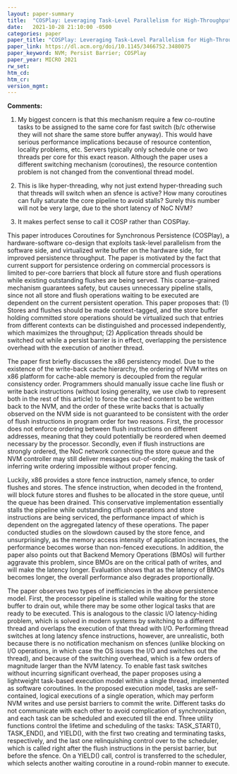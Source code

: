 ```yaml
---
layout: paper-summary
title:  "COSPlay: Leveraging Task-Level Parallelism for High-Throughput Synchronous Persistence"
date:   2021-10-28 21:10:00 -0500
categories: paper
paper_title: "COSPlay: Leveraging Task-Level Parallelism for High-Throughput Synchronous Persistence"
paper_link: https://dl.acm.org/doi/10.1145/3466752.3480075
paper_keyword: NVM; Persist Barrier; COSPlay
paper_year: MICRO 2021
rw_set:
htm_cd:
htm_cr:
version_mgmt:
---
```


**Comments:**

1. My biggest concern is that this mechanism require a few co-routine tasks to be assigned to the same core for fast
   switch (b/c otherwise they will not share the same store buffer anyway). This would have serious performance
   implications because of resource contention, locality problems, etc. Servers typically only schedule one or two
   threads per core for this exact reason. Although the paper uses a different switching mechanism (coroutines),
   the resource contention problem is not changed from the conventional thread model.

2. This is like hyper-threading, why not just extend hyper-threading such that threads will switch when an sfence is 
   active? How many coroutines can fully saturate the core pipeline to avoid stalls? Surely this number will not be
   very large, due to the short latency of NoC NVM?

3. It makes perfect sense to call it COSP rather than COSPlay.

This paper introduces Coroutines for Synchronous Persistence (COSPlay), a hardware-software co-design that exploits 
task-level parallelism from the software side, and virtualized write buffer on the hardware side, for improved 
persistence throughput. The paper is motivated by the fact that current support for persistence ordering on commercial 
processors is limited to per-core barriers that block all future store and flush operations while existing 
outstanding flushes are being served. This coarse-grained mechanism guarantees safety, but causes unnecessary 
pipeline stalls, since not all store and flush operations waiting to be executed are dependent on the current
persistent operation.
This paper proposes that: (1) Stores and flushes should be made context-tagged, and the store buffer holding committed
store operations should be virtualized such that entries from different contexts can be distinguished and processed
independently, which maximizes the throughput; (2) Application threads should be switched out while a persist
barrier is in effect, overlapping the persistence overhead with the execution of another thread.

The paper first briefly discusses the x86 persistency model. Due to the existence of the write-back cache hierarchy, 
the ordering of NVM writes on x86 platform for cache-able memory is decoupled from the regular consistency order. 
Programmers should manually issue cache line flush or write back instructions (without losing generality, we use
clwb to represent both in the rest of this article) to force the cached content to be written back to the NVM,
and the order of these write backs that is actually observed on the NVM side is not guaranteed to be consistent
with the order of flush instructions in program order for two reasons. 
First, the processor does not enforce ordering between 
flush instructions on different addresses, meaning that they could potentially be reordered when deemed necessary
by the processor. Secondly, even if flush instructions are strongly ordered, the NoC network connecting the 
store queue and the NVM controller may still deliver messages out-of-order, making the task of inferring write 
ordering impossible without proper fencing.

Luckily, x86 provides a store fence instruction, namely sfence, to order flushes and stores. The sfence instruction, 
when decoded in the frontend, will block future stores and flushes to be allocated in the store queue, until
the queue has been drained. This conservative implementation essentially stalls the pipeline while outstanding
clflush operations and store instructions are being serviced, the performance impact of which is dependent on the 
aggregated latency of these operations. 
The paper conducted studies on the slowdown caused by the store fence, and unsurprisingly, as the memory access 
intensity of application increases, the performance becomes worse than non-fenced executions.
In addition, the paper also points out that Backend Memory Operations (BMOs) will further aggravate this problem, 
since BMOs are on the critical path of writes, and will make the latency longer. Evaluation shows that as the latency
of BMOs becomes longer, the overall performance also degrades proportionally. 

The paper observes two types of inefficiencies in the above persistence model. First, the processor pipeline is stalled
while waiting for the store buffer to drain out, while there may be some other logical tasks
that are ready to be executed. This is analogous to the classic I/O latency-hiding problem, which is solved in modern
systems by switching to a different thread and overlaps the execution of that thread with I/O.
Performing thread switches at long latency sfence instructions, however, are unrealistic,
both because there is no notification mechanism on sfences (unlike blocking on I/O operations, in which case the OS
issues the I/O and switches out the thread), and because of the switching overhead, which is a few orders of magnitude
larger than the NVM latency.
To enable fast task switches without incurring significant overhead, the paper proposes using a lightweight 
task-based execution model within a single thread, implemented as software coroutines.
In the proposed execution model, tasks are self-contained, logical executions of a single operation, which may 
perform NVM writes and use persist barriers to commit the write.
Different tasks do not communicate with each other to avoid complication of synchronization, and each task can be 
scheduled and executed till the end.
Three utility functions control the lifetime and scheduling of the tasks: TASK\_START(), TASK\_END(), and YIELD(),
with the first two creating and terminating tasks, respectively, and the last one relinquishing control over to the 
scheduler, which is called right after the flush instructions in the persist barrier, but before the sfence.
On a YIELD() call, control is transferred to the scheduler, which selects another waiting coroutine in a round-robin
manner to execute.
